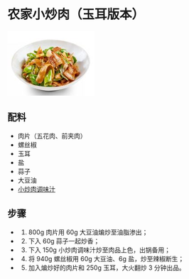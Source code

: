 # 农家小炒肉（玉耳版本）

![农家小炒肉（玉耳版本）](/images/农家小炒肉（玉耳版本）.png)

## 配料

- 肉片（五花肉、前夹肉）
- 螺丝椒
- 玉耳
- 盐
- 蒜子
- 大豆油
- [小炒肉调味汁](/配料/小炒肉调味汁.md)

## 步骤

- 1. 800g 肉片用 60g 大豆油煸炒至油脂渗出；
- 2. 下入 60g 蒜子一起炒香；
- 3. 下入 150g 小炒肉调味汁炒至肉品上色，出锅备用；
- 4. 将 940g 螺丝椒用 60g 大豆油、6g 盐，炒至辣椒断生；
- 5. 加入煸炒好的肉片和 250g 玉耳，大火翻炒 3 分钟出品。
